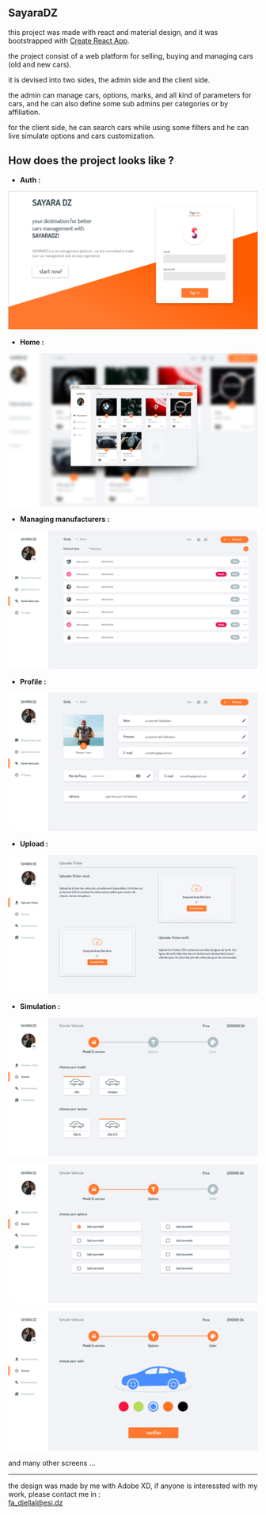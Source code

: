 ## SayaraDZ

this project was made with react and material design, and it was bootstrapped with [Create React App](https://github.com/facebook/create-react-app).

the project consist of a web platform for selling, buying and managing cars (old and new cars).

it is devised into two sides, the admin side and the client side.

the admin can manage cars, options, marks, and all kind of parameters for cars, and he can also define some sub admins per categories or by affiliation.

for the client side, he can search cars while using some filters and he can live simulate options and cars customization.

## How does the project looks like ?

- **Auth :** 

![](./images/login.png)

- **Home :**

![](./images/home.png)

- **Managing manufacturers :** 

![](./images/managingFabricants.png)

- **Profile :** 

![]()![profile](./images/profile.png)

- **Upload :** 

![](./images/upload.png)

- **Simulation :** 

![](./images/simulation1.png)

![](./images/simulation2.png)

![](./images/simulation3.png)

and many other screens ... 

------

the design was made by me with Adobe XD, if anyone is interessted with my work, please contact me in :     
[fa_djellal@esi.dz]()
